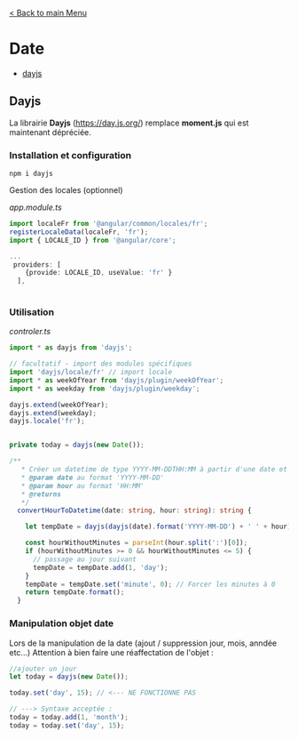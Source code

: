 [< Back to main Menu](https://github.com/gsoulie/angular-resources/blob/master/ng-sheet.md)    

# Date

* [dayjs](#dayjs)    


## Dayjs

La librairie **Dayjs** (https://day.js.org/) remplace **moment.js** qui est maintenant dépréciée.

### Installation et configuration

````npm i dayjs````

Gestion des locales (optionnel)

*app.module.ts*

````typescript
import localeFr from '@angular/common/locales/fr';
registerLocaleData(localeFr, 'fr');
import { LOCALE_ID } from '@angular/core';

...
 providers: [
    {provide: LOCALE_ID, useValue: 'fr' }
  ],
  
````

### Utilisation

*controler.ts*

````typescript
import * as dayjs from 'dayjs';

// facultatif - import des modules spécifiques
import 'dayjs/locale/fr' // import locale
import * as weekOfYear from 'dayjs/plugin/weekOfYear';
import * as weekday from 'dayjs/plugin/weekday';

dayjs.extend(weekOfYear);
dayjs.extend(weekday);
dayjs.locale('fr');


private today = dayjs(new Date());

/**
   * Créer un datetime de type YYYY-MM-DDTHH:MM à partir d'une date et d'une heure passées en paramètres
   * @param date au format 'YYYY-MM-DD'
   * @param hour au format 'HH:MM'
   * @returns
   */
  convertHourToDatetime(date: string, hour: string): string {

    let tempDate = dayjs(dayjs(date).format('YYYY-MM-DD') + ' ' + hour);

    const hourWithoutMinutes = parseInt(hour.split(':')[0]);
    if (hourWithoutMinutes >= 0 && hourWithoutMinutes <= 5) {
      // passage au jour suivant
      tempDate = tempDate.add(1, 'day');
    }
    tempDate = tempDate.set('minute', 0); // Forcer les minutes à 0
    return tempDate.format();
  }
````

### Manipulation objet date

Lors de la manipulation de la date (ajout / suppression jour, mois, anndée etc...) Attention à bien faire une réaffectation de l'objet :

````typescript
//ajouter un jour 
let today = dayjs(new Date());

today.set('day', 15); // <--- NE FONCTIONNE PAS 

// ---> Syntaxe acceptée :
today = today.add(1, 'month');
today = today.set('day', 15);
````
